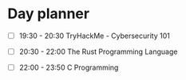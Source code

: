 

# Day planner

- [ ] 19:30 - 20:30 TryHackMe - Cybersecurity 101
- [ ] 20:30 - 22:00 The Rust Programming Language
- [ ] 22:00 - 23:50 C Programming


